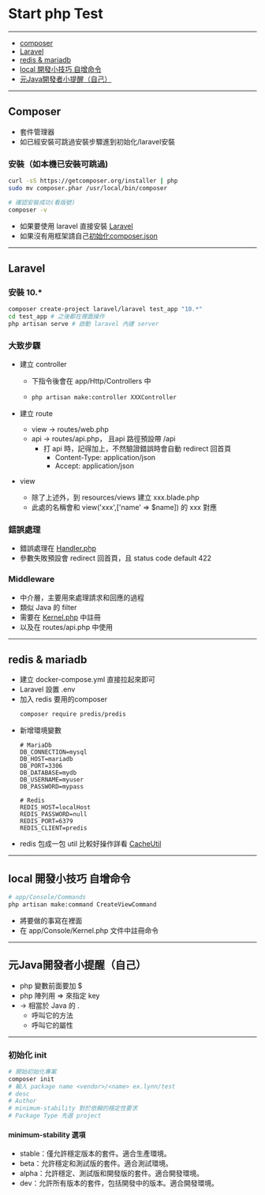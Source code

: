 # Start php Test
---
- [composer](#composer-)
- [Laravel](#laravel)
- [redis & mariadb](#redis--mariadb)
- [local 開發小技巧 自增命令](#local-開發小技巧-自增命令)
- [元Java開發者小提醒（自己）](#元java開發者小提醒自己)
---

## Composer 
- 套件管理器
- 如已經安裝可跳過安裝步驟進到初始化/laravel安裝

### 安裝（如本機已安裝可跳過)
```bash
curl -sS https://getcomposer.org/installer | php
sudo mv composer.phar /usr/local/bin/composer

# 確認安裝成功(看版號)
composer -v
```
- 如果要使用 laravel 直接安裝 [Laravel](#laravel)
- 如果沒有用框架請自己[初始化composer.json](#初始化-init)
---
## Laravel
### 安裝 10.*
```bash
composer create-project laravel/laravel test_app "10.*"
cd test_app # 之後都在裡面操作
php artisan serve # 啟動 laravel 內建 server
```
### 大致步驟
- 建立 controller
  - 下指令後會在 app/Http/Controllers 中
  - ```bash 
    php artisan make:controller XXXController
    ```
- 建立 route 
  - view -> routes/web.php
  - api -> routes/api.php， 且api 路徑預設帶 /api
    - 打 api 時，記得加上，不然驗證錯誤時會自動 redirect 回首頁
      - Content-Type: application/json
      - Accept: application/json

- view
  - 除了上述外，到 resources/views 建立 xxx.blade.php
  - 此處的名稱會和 view('xxx',['name' => $name]) 的 xxx 對應
### 錯誤處理
- 錯誤處理在 [Handler.php](test_app/app/Exceptions/Handler.php)
- 參數失敗預設會 redirect 回首頁，且 status code default 422
### Middleware
- 中介層，主要用來處理請求和回應的過程
- 類似 Java 的 filter
- 需要在 [Kernel.php](test_app/app/Http/Kernel.php) 中註冊
- 以及在 routes/api.php 中使用
---
## redis & mariadb
- 建立 docker-compose.yml 直接拉起來即可
- Laravel 設置 .env
- 加入 redis 要用的composer 
  ```bash
  composer require predis/predis
  ```
- 新增環境變數
  ```properties
  # MariaDb
  DB_CONNECTION=mysql
  DB_HOST=mariadb
  DB_PORT=3306
  DB_DATABASE=mydb
  DB_USERNAME=myuser
  DB_PASSWORD=mypass
  
  # Redis 
  REDIS_HOST=localHost
  REDIS_PASSWORD=null
  REDIS_PORT=6379
  REDIS_CLIENT=predis
  ```
- redis 包成一包 util 比較好操作詳看 [CacheUtil](test_app/app/Utils/CacheUtil.php)
---
## local 開發小技巧 自增命令
```bash
# app/Console/Commands
php artisan make:command CreateViewCommand
```
- 將要做的事寫在裡面
- 在 app/Console/Kernel.php 文件中註冊命令
---
## 元Java開發者小提醒（自己）
- php 變數前面要加 $
- php 陣列用 => 來指定 key
- -> 相當於 Java 的 .
  - 呼叫它的方法
  - 呼叫它的屬性

---
### 初始化 init
```bash
# 開始初始化專案
composer init
# 輸入 package name <vendor>/<name> ex.lynn/test
# desc
# Author
# minimum-stability 對於依賴的穩定性要求
# Package Type 先選 project
```
#### minimum-stability 選項
- stable：僅允許穩定版本的套件。適合生產環境。
- beta：允許穩定和測試版的套件。適合測試環境。
- alpha：允許穩定、測試版和開發版的套件。適合開發環境。
- dev：允許所有版本的套件，包括開發中的版本。適合開發環境。